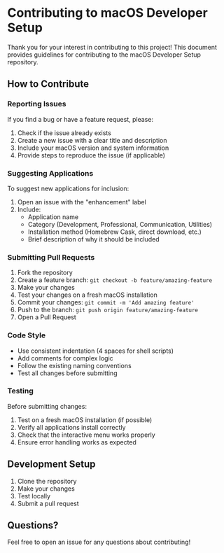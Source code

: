 # Contributing to macOS Developer Setup

Thank you for your interest in contributing to this project! This document provides guidelines for contributing to the macOS Developer Setup repository.

## How to Contribute

### Reporting Issues

If you find a bug or have a feature request, please:

1. Check if the issue already exists
2. Create a new issue with a clear title and description
3. Include your macOS version and system information
4. Provide steps to reproduce the issue (if applicable)

### Suggesting Applications

To suggest new applications for inclusion:

1. Open an issue with the "enhancement" label
2. Include:
   - Application name
   - Category (Development, Professional, Communication, Utilities)
   - Installation method (Homebrew Cask, direct download, etc.)
   - Brief description of why it should be included

### Submitting Pull Requests

1. Fork the repository
2. Create a feature branch: `git checkout -b feature/amazing-feature`
3. Make your changes
4. Test your changes on a fresh macOS installation
5. Commit your changes: `git commit -m 'Add amazing feature'`
6. Push to the branch: `git push origin feature/amazing-feature`
7. Open a Pull Request

### Code Style

- Use consistent indentation (4 spaces for shell scripts)
- Add comments for complex logic
- Follow the existing naming conventions
- Test all changes before submitting

### Testing

Before submitting changes:

1. Test on a fresh macOS installation (if possible)
2. Verify all applications install correctly
3. Check that the interactive menu works properly
4. Ensure error handling works as expected

## Development Setup

1. Clone the repository
2. Make your changes
3. Test locally
4. Submit a pull request

## Questions?

Feel free to open an issue for any questions about contributing!
